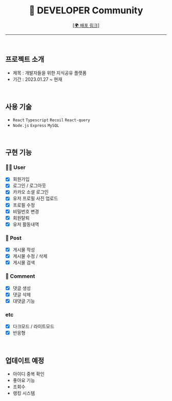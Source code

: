 <div align="center">
  <h1 color:green>🚀 DEVELOPER Community</h1>
  
  <a href="https://web-board-web-6g2llexw0nts.sel3.cloudtype.app/">[🌍 배포 링크]</a>
</div>

<hr/>
<br />

## 프로젝트 소개 

- 제목 : 개발자들을 위한 지식공유 플랫폼
- 기간 : 2023.01.27 ~ 현재

<br />

## 사용 기술

- `React` `Typescript` `Recoil` `React-query`
-  `Node.js` `Express` `MySQL`

<br />

##  구현 기능 

### 🙎‍♂️ User

- [x] 회원가입
- [x] 로그인 / 로그아웃
- [x] 카카오 소셜 로그인
- [x] 유저 프로필 사진 업로드
- [x] 프로필 수정
- [x] 비밀번호 변경
- [x] 회원탈퇴
- [x] 유저 활동내역

### 📜 Post

- [x] 게시물 작성
- [x] 게시물 수정 / 삭제
- [x] 게시물 검색

### 💬 Comment

- [x] 댓글 생성
- [x] 댓글 삭제
- [x] 대댓글 기능

### etc

- [x] 다크모드 / 라이트모드
- [x] 반응형 

<br />

## 업데이트 예정

- 아이디 중복 확인
- 좋아요 기능
- 조회수
- 랭킹 시스템

